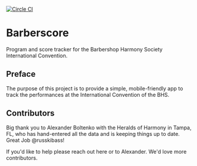 [![Circle CI](https://circleci.com/gh/dbinetti/barberscore.svg?style=svg)](https://circleci.com/gh/dbinetti/barberscore)

# Barberscore


Program and score tracker for the Barbershop Harmony Society International Convention.

## Preface
The purpose of this project is to provide a simple, mobile-friendly app to track the performances at the International Convention of the BHS.

## Contributors
Big thank you to Alexander Boltenko with the Heralds of Harmony in Tampa, FL, who has hand-entered all the data and is keeping things up to date.  Great Job @russkibass!

If you'd like to help please reach out here or to Alexander.  We'd love more contributors.
